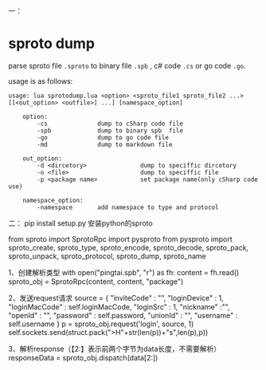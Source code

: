一：
# sproto dump
parse sproto file `.sproto` to binary file `.spb` , c# code `.cs` or go code `.go`.

usage is as follows:
```
usage: lua sprotodump.lua <option> <sproto_file1 sproto_file2 ...> [[<out_option> <outfile>] ...] [namespace_option]

    option: 
        -cs              dump to cSharp code file
        -spb             dump to binary spb  file
        -go              dump to go code file
        -md              dump to markdown file
        
    out_option:
        -d <dircetory>               dump to speciffic dircetory
        -o <file>                    dump to speciffic file
        -p <package name>            set package name(only cSharp code use)

    namespace_option:
        -namespace       add namespace to type and protocol
```

二：
pip install setup.py 安装python的sproto

from sproto import SprotoRpc
import pysproto
from pysproto import sproto_create, sproto_type, sproto_encode, sproto_decode, sproto_pack, sproto_unpack, sproto_protocol, sproto_dump, sproto_name

1、创建解析类型
          with open("pingtai.spb", "r") as fh:
            content = fh.read()
        sproto_obj = SprotoRpc(content, content, "package")

2、发送request请求
    source = {
                "inviteCode" : "",
                "loginDevice" : 1,
                "loginMacCode" : self.loginMacCode,
                "loginSrc" : 1,
                "nickname" :"",
                "openId" : "",
                "password" : self.password,
                "unionId" : "",
                "username" : self.username
            }
            p = sproto_obj.request('login', source, 1)
            self.sockets.send(struct.pack(">H"+str(len(p))+"s",len(p),p))

3、解析response（【2:】表示前两个字节为data长度，不需要解析）
    responseData = sproto_obj.dispatch(data[2:])
        
